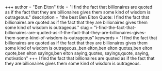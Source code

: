 +++
author = "Ben Elton"
title = "I find the fact that billionaires are quoted as if the fact that they are billionaires gives them some kind of wisdom is outrageous."
description = "the best Ben Elton Quote: I find the fact that billionaires are quoted as if the fact that they are billionaires gives them some kind of wisdom is outrageous."
slug = "i-find-the-fact-that-billionaires-are-quoted-as-if-the-fact-that-they-are-billionaires-gives-them-some-kind-of-wisdom-is-outrageous"
keywords = "I find the fact that billionaires are quoted as if the fact that they are billionaires gives them some kind of wisdom is outrageous.,ben elton,ben elton quotes,ben elton quote,ben elton sayings,ben elton saying,quotes, sayings,quote, saying, motivation"
+++
I find the fact that billionaires are quoted as if the fact that they are billionaires gives them some kind of wisdom is outrageous.

